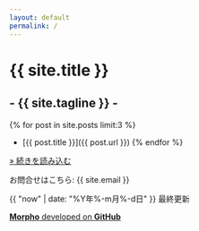 ```yaml
---
layout: default
permalink: /
---
```


# {{ site.title }}
## - {{ site.tagline }} -

{% for post in site.posts limit:3 %}
- [{{ post.title }}]({{ post.url }})
{% endfor %}

[&raquo; 続きを読み込む](/blog/)

お問合せはこちら: {{ site.email }}

<p class="right">
{{ "now" | date: "%Y年%-m月%-d日" }} 最終更新
</p>

[**Morpho** developed on **GitHub**](https://github.com/morpho-social)